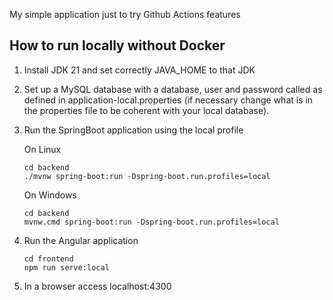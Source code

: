 My simple application just to try Github Actions features

## How to run locally without Docker
1. Install JDK 21 and set correctly JAVA_HOME to that JDK
2. Set up a MySQL database with a database, user and password called as defined in application-local.properties (if necessary change what is in the properties file to be coherent with your local database).
3. Run the SpringBoot application using the local profile

   On Linux
   ```
   cd backend
   ./mvnw spring-boot:run -Dspring-boot.run.profiles=local
   ```
   On Windows
   ```
   cd backend
   mvnw.cmd spring-boot:run -Dspring-boot.run.profiles=local
   ```
4. Run the Angular application
   ```
   cd frontend
   npm run serve:local
   ```
5. In a browser access localhost:4300

